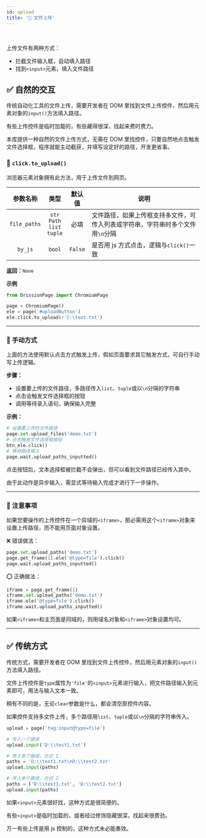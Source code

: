 ```yaml
---
id: upload
title: '🚤 文件上传'
---
```


<div class="wwads-cn wwads-horizontal" data-id="317"></div><br/>

上传文件有两种方式：

- 拦截文件输入框，自动填入路径
- 找到`<input>`元素，填入文件路径

## ✅️️ 自然的交互

传统自动化工具的文件上传，需要开发者在 DOM 里找到文件上传控件，然后用元素对象的`input()`方法填入路径。

有些上传控件是临时加载的，有些藏得很深，找起来费时费力。

本库提供一种自然的文件上传方式，无需在 DOM 里找控件，只要自然地点击触发文件选择框，程序就能主动截获，并填写设定好的路径，开发更省事。

### 📌 `click.to_upload()`

浏览器元素对象拥有此方法，用于上传文件到网页。

|     参数名称     |                        类型                         |   默认值   | 说明                                        |
|:------------:|:-------------------------------------------------:|:-------:|-------------------------------------------|
| `file_paths` |            `str`<br/>`Path`<br/>`list`<br/>`tuple`            |   必填    | 文件路径，如果上传框支持多文件，可传入列表或字符串，字符串时多个文件用`\n`分隔 |
|  `by_js`  |                      `bool`                       | `False` | 是否用 js 方式点击，逻辑与`click()`一致                 |

**返回：**`None`

**示例**

```python
from DrissionPage import ChromiumPage

page = ChromiumPage()
ele = page('#uploadButton')
ele.click.to_upload(r'C:\text.txt')
```

---

### 📌 手动方式

上面的方法使用默认点击方式触发上传，假如页面要求其它触发方式，可自行手动写上传逻辑。

**步骤：**

- 设置要上传的文件路径，多路径传入`list`、`tuple`或以`\n`分隔的字符串
- 点击会触发文件选择框的按钮
- 调用等待录入语句，确保输入完整

**示例：**

```python
# 设置要上传的文件路径
page.set.upload_files('demo.txt')
# 点击触发文件选择框按钮
btn_ele.click()
# 等待路径填入
page.wait.upload_paths_inputted()
```

点击按钮后，文本选择框被拦截不会弹出，但可以看到文件路径已经传入其中。

由于此动作是异步输入，需显式等待输入完成才进行下一步操作。

---

### 📌 注意事项

如果您要操作的上传控件在一个异域的`<iframe>`，那必需用这个`<iframe>`对象来设置上传路径，而不能用页面对象设置。

❌ 错误做法：

```python
page.set.upload_paths('demo.txt')
page.get_frame(1).ele('@type=file').click()
page.wait.upload_paths_inputted()
```

⭕ 正确做法：

```python
iframe = page.get_frame(1)
iframe.set.upload_paths('demo.txt')
iframe.ele('@type=file').click()
iframe.wait.upload_paths_inputted()
```

如果`<iframe>`和主页面是同域的，则用域名对象和`<iframe>`对象设置均可。

---

## ✅️️ 传统方式

传统方式，需要开发者在 DOM 里找到文件上传控件，然后用元素对象的`input()`方法填入路径。

文件上传控件是`type`属性为`'file'`的`<input>`元素进行输入，把文件路径输入到元素即可，用法与输入文本一致。

稍有不同的是，无论`clear`参数是什么，都会清空原控件内容。

如果控件支持多文件上传，多个路径用`list`、`tuple`或以`\n`分隔的字符串传入。

```python
upload = page('tag:input@type=file')

# 传入一个路径
upload.input('D:\\test1.txt')

# 传入多个路径，方式 1
paths = 'D:\\test1.txt\nD:\\test2.txt'
upload.input(paths)

# 传入多个路径，方式 2
paths = ['D:\\test1.txt', 'D:\\test2.txt']
upload.input(paths)
```

如果`<input>`元素很好找，这种方式是很简便的。

有些`<input>`是临时加载的，或者经过修饰隐藏很深，找起来很费劲。

万一有些上传是用 js 控制的，这种方式未必能奏效。